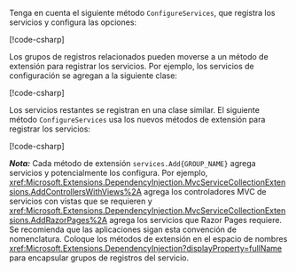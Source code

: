<a name="csc"></a>

Tenga en cuenta el siguiente método `ConfigureServices`, que registra los servicios y configura las opciones:

[!code-csharp[](~/fundamentals/configuration/index/samples/3.x/ConfigSample/Startup2.cs?name=snippet)]

Los grupos de registros relacionados pueden moverse a un método de extensión para registrar los servicios. Por ejemplo, los servicios de configuración se agregan a la siguiente clase:

[!code-csharp[](~/fundamentals/configuration/index/samples/3.x/ConfigSample/Options/MyConfigServiceCollectionExtensions.cs)]

Los servicios restantes se registran en una clase similar. El siguiente método `ConfigureServices` usa los nuevos métodos de extensión para registrar los servicios:

[!code-csharp[](~/fundamentals/configuration/index/samples/3.x/ConfigSample/Startup4.cs?name=snippet)]

**_Nota:_** Cada método de extensión `services.Add{GROUP_NAME}` agrega servicios y potencialmente los configura. Por ejemplo, <xref:Microsoft.Extensions.DependencyInjection.MvcServiceCollectionExtensions.AddControllersWithViews%2A> agrega los controladores MVC de servicios con vistas que se requieren y <xref:Microsoft.Extensions.DependencyInjection.MvcServiceCollectionExtensions.AddRazorPages%2A> agrega los servicios que Razor Pages requiere. Se recomienda que las aplicaciones sigan esta convención de nomenclatura. Coloque los métodos de extensión en el espacio de nombres <xref:Microsoft.Extensions.DependencyInjection?displayProperty=fullName> para encapsular grupos de registros del servicio.
